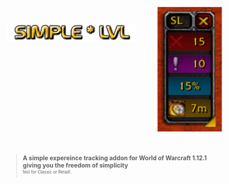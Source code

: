 <img src="Screenshots/tracker.png" width="150" float="right" align="right">

<h1>
    <img src="Screenshots/title.png" width="304" align="left" alt="SimpleLvl">
    <div style="clear: both; width: 75%;">&nbsp;</div>
</h1>

> **A simple expereince tracking addon for World of Warcraft 1.12.1 giving you the freedom of simplicity**
> <br><sup><small>Not for Classic or Retail!.</small></sup>
